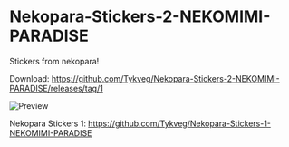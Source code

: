 # Nekopara-Stickers-2-NEKOMIMI-PARADISE
Stickers from nekopara!

Download: https://github.com/Tykveg/Nekopara-Stickers-2-NEKOMIMI-PARADISE/releases/tag/1

![Preview](https://i.ibb.co/4t84nPQ/image.png)

Nekopara Stickers 1: https://github.com/Tykveg/Nekopara-Stickers-1-NEKOMIMI-PARADISE
